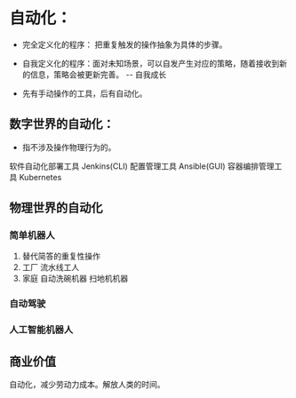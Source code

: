 # 自动化：
- 完全定义化的程序： 把重复触发的操作抽象为具体的步骤。
- 自我定义化的程序：面对未知场景，可以自发产生对应的策略，随着接收到新的信息，策略会被更新完善。 -- 自我成长

- 先有手动操作的工具，后有自动化。
## 数字世界的自动化：
- 指不涉及操作物理行为的。

软件自动化部署工具 Jenkins(CLI)
配置管理工具 Ansible(GUI)
容器编排管理工具 Kubernetes


## 物理世界的自动化
### 简单机器人
1. 替代简答的重复性操作
2. 工厂 流水线工人
3. 家庭 自动洗碗机器 扫地机机器

### 自动驾驶

### 人工智能机器人

## 商业价值
自动化，减少劳动力成本。解放人类的时间。
